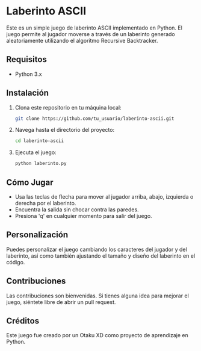 # Laberinto ASCII

Este es un simple juego de laberinto ASCII implementado en Python. El juego permite al jugador moverse a través de un laberinto generado aleatoriamente utilizando el algoritmo Recursive Backtracker.

## Requisitos

- Python 3.x

## Instalación

1. Clona este repositorio en tu máquina local:

    ```bash
    git clone https://github.com/tu_usuario/laberinto-ascii.git
    ```

2. Navega hasta el directorio del proyecto:

    ```bash
    cd laberinto-ascii
    ```

3. Ejecuta el juego:

    ```bash
    python laberinto.py
    ```

## Cómo Jugar

- Usa las teclas de flecha para mover al jugador arriba, abajo, izquierda o derecha por el laberinto.
- Encuentra la salida sin chocar contra las paredes.
- Presiona 'q' en cualquier momento para salir del juego.

## Personalización

Puedes personalizar el juego cambiando los caracteres del jugador y del laberinto, así como también ajustando el tamaño y diseño del laberinto en el código.

## Contribuciones

Las contribuciones son bienvenidas. Si tienes alguna idea para mejorar el juego, siéntete libre de abrir un pull request.

## Créditos

Este juego fue creado por un Otaku XD como proyecto de aprendizaje en Python.
